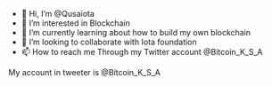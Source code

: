 - 👋 Hi, I’m @Qusaiota 
- 👀 I’m interested in Blockchain 
- 🌱 I’m currently learning about how to build my own blockchain 
- 💞️ I’m looking to collaborate with Iota foundation 
- 📫 How to reach me Through my Twitter account @Bitcoin_K_S_A 

<!---
Qusaiota/Qusaiota is a ✨ special ✨ repository because its `README.md` (this file) appears on your GitHub profile.
You can click the Preview link to take a look at your changes.
--->
My account in tweeter is @Bitcoin_K_S_A 

